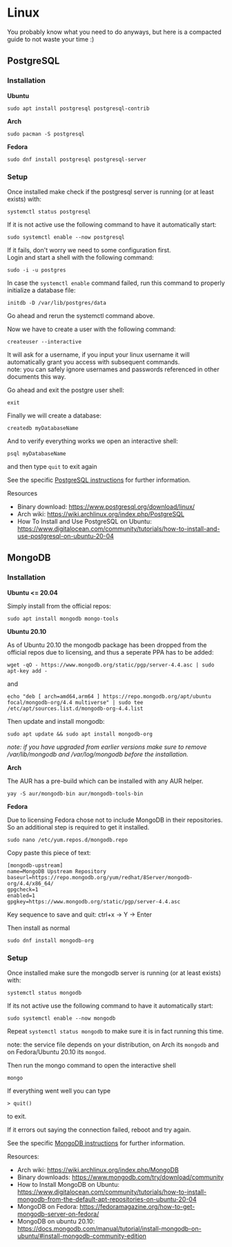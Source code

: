 # Linux

You probably know what you need to do anyways, but here is a compacted guide to not waste your time :)

## PostgreSQL
### Installation
**Ubuntu**
```
sudo apt install postgresql postgresql-contrib
```
**Arch**
```
sudo pacman -S postgresql
```
**Fedora**
```
sudo dnf install postgresql postgresql-server
```
### Setup
Once installed make check if the postgresql server is running (or at least exists) with:
```
systemctl status postgresql
```
If it is not active use the following command to have it automatically start:
```
sudo systemctl enable --now postgresql
```
If it fails, don't worry we need to some configuration first.  
Login and start a shell with the following command:
```
sudo -i -u postgres
```
In case the `systemctl enable` command failed, run this command to properly initialize a database file:
```
initdb -D /var/lib/postgres/data
```
Go ahead and rerun the systemctl command above.

Now we have to create a user with the following command:
```
createuser --interactive
```
It will ask for a username, if you input your linux username it will automatically grant you access with subsequent commands.  
note: you can safely ignore usernames and passwords referenced in other documents this way.

Go ahead and exit the postgre user shell:
```
exit
```
Finally we will create a database:
```
createdb myDatabaseName
```
And to verify everything works we open an interactive shell:
```
psql myDatabaseName
```
and then type `quit` to exit again

See the specific [PostgreSQL instructions](/PostgreSQL.md) for further information.

Resources
* Binary download: https://www.postgresql.org/download/linux/
* Arch wiki: https://wiki.archlinux.org/index.php/PostgreSQL
* How To Install and Use PostgreSQL on Ubuntu: https://www.digitalocean.com/community/tutorials/how-to-install-and-use-postgresql-on-ubuntu-20-04

## MongoDB

### Installation
**Ubuntu <= 20.04**

Simply install from the official repos:
```
sudo apt install mongodb mongo-tools
```

**Ubuntu 20.10**

As of Ubuntu 20.10 the mongodb package has been dropped from the official repos due to licensing, and thus a seperate PPA has to be added:
```
wget -qO - https://www.mongodb.org/static/pgp/server-4.4.asc | sudo apt-key add -
```
and
```
echo "deb [ arch=amd64,arm64 ] https://repo.mongodb.org/apt/ubuntu focal/mongodb-org/4.4 multiverse" | sudo tee /etc/apt/sources.list.d/mongodb-org-4.4.list
```
Then update and install mongodb:
```
sudo apt update && sudo apt install mongodb-org
```
_note: if you have upgraded from earlier versions make sure to remove
/var/lib/mongodb and /var/log/mongodb before the installation._

**Arch**

The AUR has a pre-build which can be installed with any AUR helper.
```
yay -S aur/mongodb-bin aur/mongodb-tools-bin
```
**Fedora**

Due to licensing Fedora chose not to include MongoDB in their repositories. So an additional step is required to get it installed.

```
sudo nano /etc/yum.repos.d/mongodb.repo
```

Copy paste this piece of text:
```
[mongodb-upstream]
name=MongoDB Upstream Repository
baseurl=https://repo.mongodb.org/yum/redhat/8Server/mongodb-org/4.4/x86_64/
gpgcheck=1
enabled=1
gpgkey=https://www.mongodb.org/static/pgp/server-4.4.asc
```
Key sequence to save and quit:
ctrl+x -> Y -> Enter

Then install as normal
```
sudo dnf install mongodb-org
```

### Setup
Once installed make sure the mongodb server is running (or at least exists) with:
```
systemctl status mongodb
```

If its not active use the following command to have it automatically start:
```
sudo systemctl enable --now mongodb
```
Repeat `systemctl status mongodb` to make sure it is in fact running this time.

note: the service file depends on your distribution, on Arch its `mongodb` and on Fedora/Ubuntu 20.10 its `mongod`.

Then run the mongo command to open the interactive shell
```
mongo
```
If everything went well you can type  
```
> quit()
```

to exit.

If it errors out saying the connection failed, reboot and try again.

See the specific [MongoDB instructions](/MongoDB.md) for further information.

Resources:
* Arch wiki: https://wiki.archlinux.org/index.php/MongoDB
* Binary downloads: https://www.mongodb.com/try/download/community
* How to Install MongoDB on Ubuntu: https://www.digitalocean.com/community/tutorials/how-to-install-mongodb-from-the-default-apt-repositories-on-ubuntu-20-04
* MongoDB on Fedora: https://fedoramagazine.org/how-to-get-mongodb-server-on-fedora/
* MongoDB on ubuntu 20.10: https://docs.mongodb.com/manual/tutorial/install-mongodb-on-ubuntu/#install-mongodb-community-edition
